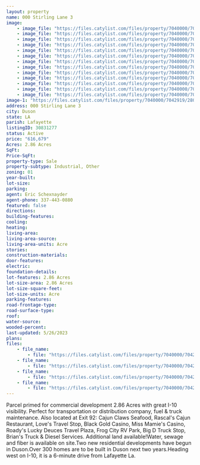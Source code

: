 ```yaml
---
layout: property
name: 000 Stirling Lane 3
image:
    - image_file: "https://files.catylist.com/files/property/7040000/7042919/28044927_Aerial_2___000_Stirling_Ln_3_Stann___Eric.png"
    - image_file: "https://files.catylist.com/files/property/7040000/7042919/28044928_Aerial_3___000_Stirling_Ln_3_Stann__Eric.png"
    - image_file: "https://files.catylist.com/files/property/7040000/7042919/28044916_Google_Earth___000_Stirling_Ln___Eric.jpg"
    - image_file: "https://files.catylist.com/files/property/7040000/7042919/28044917_Google_Map___000_Stirling_Ln___Eric.png"
    - image_file: "https://files.catylist.com/files/property/7040000/7042919/28044918_IMG_7051.jpg"
    - image_file: "https://files.catylist.com/files/property/7040000/7042919/28044919_IMG_7064.jpg"
    - image_file: "https://files.catylist.com/files/property/7040000/7042919/28044920_IMG_7053.jpg"
    - image_file: "https://files.catylist.com/files/property/7040000/7042919/28044921_IMG_7062.jpg"
    - image_file: "https://files.catylist.com/files/property/7040000/7042919/28044922_IMG_7060.jpg"
    - image_file: "https://files.catylist.com/files/property/7040000/7042919/28051480_1.png"
    - image_file: "https://files.catylist.com/files/property/7040000/7042919/28051481_2.png"
    - image_file: "https://files.catylist.com/files/property/7040000/7042919/28051482_3.png"
    - image_file: "https://files.catylist.com/files/property/7040000/7042919/28051483_4.png"
image-1: "https://files.catylist.com/files/property/7040000/7042919/28044926_Aerial_1___000_Stirling_Ln_3_Stann____Eric.png"
address: 000 Stirling Lane 3
city: Duson
state: LA
parish: Lafayette
listingID: 30831277
status: Active
price: "616,679"
Acres: 2.86 Acres
SqFt:
Price-SqFt:
property-type: Sale
property-subtype: Industrial, Other
zoning: 01
year-built:
lot-size:
parking:
agent: Eric Schexnayder
agent-phone: 337-443-0880
featured: false
directions:
building-features:
cooling:
heating:
living-area:
living-area-source:
living-area-units: Acre
stories:
construction-materials:
door-features:
electric:
foundation-details:
lot-features: 2.86 Acres
lot-size-area: 2.86 Acres
lot-size-square-feet:
lot-size-units: Acre
parking-features:
road-frontage-type:
road-surface-type:
roof:
water-source:
wooded-percent:
last-updated: 5/26/2023
plans:
files:
    - file_name: 
        - file: "https://files.catylist.com/files/property/7040000/7042919/28044929_Plat___000_Stirling_Ln_3_Stann___Eric.pdf"
    - file_name: 
        - file: "https://files.catylist.com/files/property/7040000/7042919/raw_28044924_Flood___000_Stirling_Ln_1_Stennie__Eric.pdf"
    - file_name: 
        - file: "https://files.catylist.com/files/property/7040000/7042919/raw_28044930_Plat_Outlined___000_Stirling_Ln_3_Stann___Eric.pdf"
    - file_name: 
        - file: "https://files.catylist.com/files/property/7040000/7042919/raw_28051469_Flyer___000_Stirling_Ln_1___EricFinal.pdf"
---
```

Parcel primed for commercial development 2.86 Acres with great I-10 visibility. Perfect for transportation or distribution company, fuel &amp; truck maintenance. Also located at Exit 92: Cajun Claws Seafood, Rascal's Cajun Restaurant, Love's Travel Stop, Black Gold Casino, Miss Mamie's Casino, Roady's Lucky Deuces Travel Plaza, Frog City RV Park, Big D Truck Stop, Brian's Truck &amp; Diesel Services. Additional land available!Water, sewage and fiber is available on site.Two new residential developments have begun in Duson.Over 300 homes are to be built in Duson next two years.Heading west on I-10, it is a 6-minute drive from Lafayette La.
